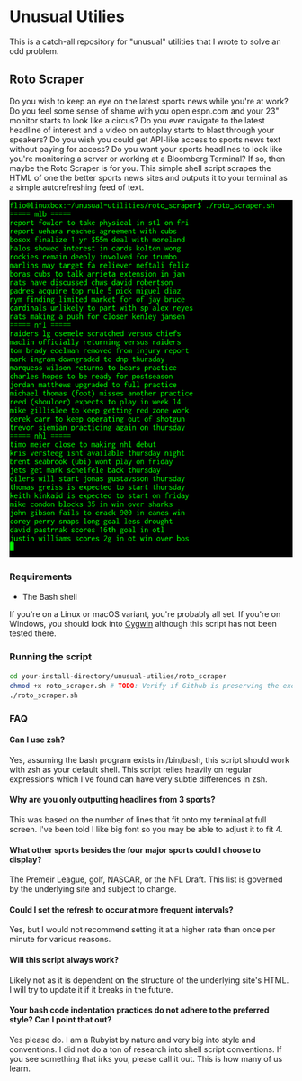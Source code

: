 # Unusual Utilies

This is a catch-all repository for "unusual" utilities that I wrote to solve an odd problem.

## Roto Scraper

Do you wish to keep an eye on the latest sports news while you're at work? Do you feel some sense of shame with you open espn.com and your 23" monitor starts to look like a circus? Do you ever navigate to the latest headline of interest and a video on autoplay starts to blast through your speakers? Do you wish you could get API-like access to sports news text without paying for access? Do you want your sports headlines to look like you're monitoring a server or working at a Bloomberg Terminal? If so, then maybe the Roto Scraper is for you. This simple shell script scrapes the HTML of one the better sports news sites and outputs it to your terminal as a simple autorefreshing feed of text.

![Alt text](/roto_scraper/images/roto_scraper.png?raw=true)

### Requirements

* The Bash shell

If you're on a Linux or macOS variant, you're probably all set. If you're on Windows, you should look into [Cygwin](https://www.cygwin.com/) although this script has not been tested there.

### Running the script

```bash
cd your-install-directory/unusual-utilies/roto_scraper
chmod +x roto_scraper.sh # TODO: Verify if Github is preserving the executable bit.
./roto_scraper.sh
```

### FAQ

#### Can I use zsh?

Yes, assuming the bash program exists in /bin/bash, this script should work with zsh as your default shell. This script relies heavily on regular expressions which I've found can have very subtle differences in zsh.

#### Why are you only outputting headlines from 3 sports?

This was based on the number of lines that fit onto my terminal at full screen. I've been told I like big font so you may be able to adjust it to fit 4.

#### What other sports besides the four major sports could I choose to display?

The Premeir League, golf, NASCAR, or the NFL Draft. This list is governed by the underlying site and subject to change.

#### Could I set the refresh to occur at more frequent intervals?

Yes, but I would not recommend setting it at a higher rate than once per minute for various reasons.

#### Will this script always work?

Likely not as it is dependent on the structure of the underlying site's HTML. I will try to update it if it breaks in the future.

#### Your bash code indentation practices do not adhere to the preferred style? Can I point that out?

Yes please do. I am a Rubyist by nature and very big into style and conventions. I did not do a ton of research into shell script conventions. If you see something that irks you, please call it out. This is how many of us learn.
